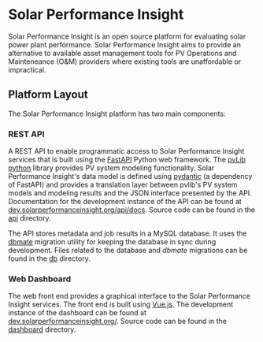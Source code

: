 # Solar Performance Insight

Solar Performance Insight is an open source platform for evaluating solar power
plant performance. Solar Performance Insight aims to provide an alternative
to available asset management tools for PV Operations and Mainteneance (O&M)
providers where existing tools are unaffordable or impractical.

## Platform Layout

The Solar Performance Insight platform has two main components:

### REST API

  A REST API to enable programmatic access to Solar Performance Insight
  services that is built using the [FastAPI](https://fastapi.tiangolo.com/)
  Python web framework. The [pvLib python](https://pvlib-python.readthedocs.io/)
  library provides PV system modeling functionality. Solar Performance
  Insight's data model is defined using
  [pydantic](https://pydantic-docs.helpmanual.io/) (a dependency of FastAPI)
  and provides a translation layer between pvlib's PV system models and
  modeling results and the JSON interface presented by the API.
  Documentation for the development instance of the API can be found at
  [dev.solarperformanceinsight.org/api/docs](https://dev.solarperformanceinsight.org/api/docs).
  Source code can be found in the [api](tree/main/api) directory.

  The API stores metadata and job results in a MySQL database. It uses the [dbmate](https://github.com/amacneil/dbmate)
  migration utility for keeping the database in sync during development.
  Files related to the database and *dbmate* migrations can be found in the
  [db](tree/main/db) directory.

### Web Dashboard

  The web front end provides a graphical interface to the Solar Performance
  Insight services. The front end is built using [Vue.js](https://vuejs.org/). The development
  instance of the dashboard can be found at [dev.solarperformanceinsight.org/](https://dev.solarperformanceinsight.org/).
  Source code can be found in the [dashboard](tree/main/dashboard) directory.
